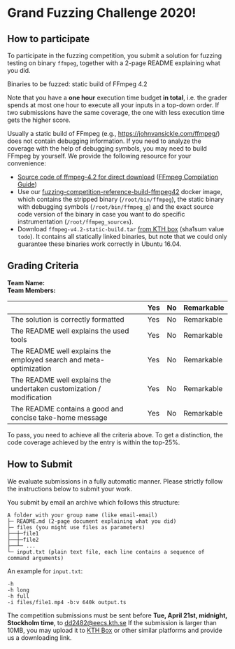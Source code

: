# Grand Fuzzing Challenge 2020!

## How to participate

To participate in the fuzzing competition, you submit a solution for fuzzing testing on binary `ffmpeg`, together with a 2-page README explaining what you did.

Binaries to be fuzzed: static build of FFmpeg 4.2

Note that you have a **one hour** execution time budget **in total**, i.e. the grader spends at most one hour to execute all your inputs in a top-down order. If two submissions have the same coverage, the one with less execution time gets the higher score.

Usually a static build of FFmpeg (e.g., https://johnvansickle.com/ffmpeg/) does not contain debugging information. If you need to analyze the coverage with the help of debugging symbols, you may need to build FFmpeg by yourself. We provide the following resource for your convenience:

- [Source code of ffmpeg-4.2 for direct download](http://ffmpeg.org/releases/ffmpeg-4.2.tar.bz2) ([FFmpeg Compilation Guide](https://trac.ffmpeg.org/wiki/CompilationGuide))
- Use our [fuzzing-competition-reference-build-ffmpeg42](https://hub.docker.com/repository/docker/kthassert/fuzzing-competition-reference-build-ffmpeg42) docker image, which contains the stripped binary (`/root/bin/ffmpeg`), the static binary with debugging symbols (`/root/bin/ffmpeg_g`) and the exact source code version of the binary in case you want to do specific instrumentation (`/root/ffmpeg_sources`).
- Download `ffmpeg-v4.2-static-build.tar` [from KTH box](https://kth.box.com/) (sha1sum value `todo`). It contains all statically linked binaries, but note that we could only guarantee these binaries work correctly in Ubuntu 16.04.

## Grading Criteria

**Team Name:**  
**Team Members:**

|                                             | Yes | No | Remarkable |
|-------------------------------------------- | ----|----|-------------|
|The solution is correctly formatted | Yes | No | Remarkable |
|The README well explains the used tools  | Yes | No | Remarkable |
|The README well explains the employed search and meta-optimization  | Yes | No | Remarkable |
|The README well explains the undertaken customization / modification | Yes | No | Remarkable |
|The README contains a good and concise take-home message | Yes | No | Remarkable |

To pass, you need to achieve all the criteria above. To get a distinction, the code coverage achieved by the entry is within the top-25%.

## How to Submit

We evaluate submissions in a fully automatic manner. Please strictly follow the instructions below to submit your work.

You submit by email an archive which follows this structure:

```
A folder with your group name (like email-email)
├─ README.md (2-page document explaining what you did)
├─ files (you might use files as parameters)
├──┼─file1
├──┼─file2
├──┴─ ...
└─ input.txt (plain text file, each line contains a sequence of command arguments)
```

An example for `input.txt`:

```
-h
-h long
-h full
-i files/file1.mp4 -b:v 640k output.ts
```

The competition submissions must be sent before **Tue, April 21st, midnight, Stockholm time**, to dd2482@eecs.kth.se If the submission is larger than 10MB, you may upload it to [KTH Box](https://kth.app.box.com/) or other similar platforms and provide us a downloading link.

